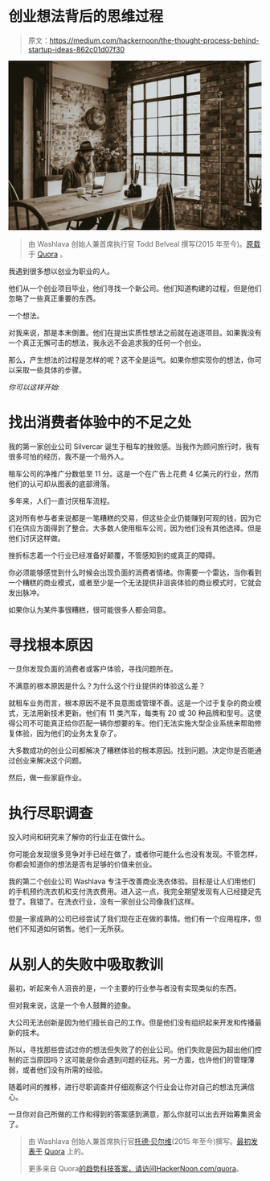 # 创业想法背后的思维过程

> 原文：<https://medium.com/hackernoon/the-thought-process-behind-startup-ideas-862c01d07f30>

![](img/ddf52328c89e988df657bc7a69192fa7.png)

> 由 Washlava 创始人兼首席执行官 Todd Belveal 撰写(2015 年至今)。[原载](https://www.quora.com/What-are-the-best-ways-to-think-of-ideas-for-a-startup/answer/Todd-Belveal-1)于 [Quora](http://quora.com/?ref=hackernoon) 。

我遇到很多想以创业为职业的人。

他们从一个创业项目毕业，他们寻找一个新公司。他们知道构建的过程，但是他们忽略了一些真正重要的东西。

一个想法。

对我来说，那是本末倒置。他们在提出实质性想法之前就在追逐项目。如果我没有一个真正无懈可击的想法，我永远不会追求我的任何一个创业。

那么，产生想法的过程是怎样的呢？这不全是运气。如果你想实现你的想法，你可以采取一些具体的步骤。

*你可以这样开始:*

# **找出消费者体验中的不足之处**

我的第一家创业公司 Silvercar 诞生于租车的挫败感。当我作为顾问旅行时，我有很多可怕的经历，我不是一个局外人。

租车公司的净推广分数低至 11 分。这是一个在广告上花费 4 亿美元的行业，然而他们的认可却从图表的底部滑落。

多年来，人们一直讨厌租车流程。

这对所有参与者来说都是一笔糟糕的交易，但这些企业仍能赚到可观的钱，因为它们在供应方面得到了整合。大多数人使用租车公司，因为他们没有其他选择。但是他们讨厌这样做。

挫折标志着一个行业已经准备好颠覆，不管感知到的或真正的障碍。

你必须能够感觉到什么时候会出现负面的消费者情绪。你需要一个雷达，当你看到一个糟糕的商业模式，或者至少是一个无法提供非沮丧体验的商业模式时，它就会发出脉冲。

如果你认为某件事很糟糕，很可能很多人都会同意。

# **寻找根本原因**

一旦你发现负面的消费者或客户体验，寻找问题所在。

不满意的根本原因是什么？为什么这个行业提供的体验这么差？

就租车业务而言，根本原因不是不良意图或管理不善。这是一个过于复杂的商业模式，无法用新技术更新。他们有 11 类汽车，每类有 20 或 30 种品牌和型号。这使得公司不可能真正给你匹配一辆你想要的车。他们无法实施大型企业系统来帮助修复体验，因为他们的业务太复杂了。

大多数成功的创业公司都解决了糟糕体验的根本原因。找到问题。决定你是否能通过创业来解决这个问题。

然后，做一些家庭作业。

# **执行尽职调查**

投入时间和研究来了解你的行业正在做什么。

你可能会发现很多竞争对手已经在做了，或者你可能什么也没有发现。不管怎样，你都会知道你的想法是否有足够的价值来创业。

我的第二个创业公司 Washlava 专注于改善商业洗衣体验。目标是让人们用他们的手机预约洗衣机和支付洗衣费用。进入这一点，我完全期望发现有人已经捷足先登了。我错了。在洗衣行业，没有一家创业公司像我们这样。

但是一家成熟的公司已经尝试了我们现在正在做的事情。他们有一个应用程序，但他们不知道如何销售。他们一无所获。

# **从别人的失败中吸取教训**

最初，听起来令人沮丧的是，一个主要的行业参与者没有实现类似的东西。

但对我来说，这是一个令人鼓舞的迹象。

大公司无法创新是因为他们擅长自己的工作。但是他们没有组织起来开发和传播最新的技术。

所以，寻找那些尝试过你的想法但失败了的创业公司。他们失败是因为超出他们控制的正当原因吗？这可能是你会遇到问题的征兆。另一方面，也许他们的管理薄弱，或者他们没有所需的经验。

随着时间的推移，进行尽职调查并仔细观察这个行业会让你对自己的想法充满信心。

一旦你对自己所做的工作和得到的答案感到满意，那么你就可以出去开始筹集资金了。

> 由 Washlava 创始人兼首席执行官[托德·贝尔维](https://www.quora.com/profile/Todd-Belveal-1)(2015 年至今)撰写。[最初发表于](https://www.quora.com/What-are-the-best-ways-to-think-of-ideas-for-a-startup/answer/Todd-Belveal-1) [Quora](http://quora.com/?ref=hackernoon) 上的。
> 
> 更多来自 Quora[的趋势科技答案，请访问](https://medium.com/u/3853f85f7d5e?source=post_page-----862c01d07f30--------------------------------)[HackerNoon.com/quora](https://hackernoon.com/quora/home)。